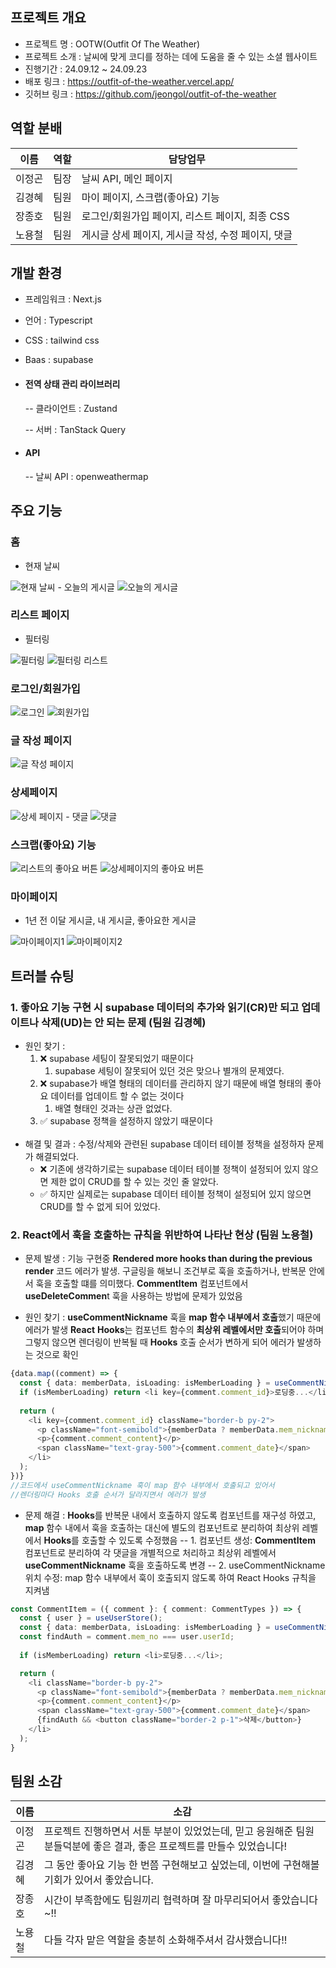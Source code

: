 ## 프로젝트 개요
- 프로젝트 명 : OOTW(Outfit Of The Weather)
- 프로젝트 소개 : 날씨에 맞게 코디를 정하는 데에 도움을 줄 수 있는 소셜 웹사이트
- 진행기간 : 24.09.12 ~ 24.09.23
- 배포 링크 : https://outfit-of-the-weather.vercel.app/
- 깃허브 링크 : https://github.com/jeongol/outfit-of-the-weather

## 역할 분배
|이름|역할|담당업무|
|------|---|---|
|이정곤|팀장|날씨 API, 메인 페이지|
|김경혜|팀원|마이 페이지, 스크랩(좋아요) 기능|
|장종호|팀원|로그인/회원가입 페이지, 리스트 페이지, 최종 CSS|
|노용철|팀원|게시글 상세 페이지, 게시글 작성, 수정 페이지, 댓글|

## 개발 환경

- 프레임워크 :  Next.js

- 언어 :  Typescript

- CSS : tailwind css

- Baas : supabase

- #### 전역 상태 관리 라이브러리

  -- 클라이언트 :  Zustand

  -- 서버 :  TanStack Query

- #### API

  -- 날씨 API : openweathermap
## 주요 기능
### 홈
- 현재 날씨
<img src="https://github.com/user-attachments/assets/19d9f6a0-28ae-4762-af75-d35c61614585" alt="현재 날씨"/>
- 오늘의 게시글
<img src="https://github.com/user-attachments/assets/aa99dc43-c48c-4dc4-ae1d-044b017f3099" alt="오늘의 게시글"/>

### 리스트 페이지 
- 필터링
<img src="https://github.com/user-attachments/assets/9b416382-6433-4114-b937-9874b559aa6f" alt="필터링"/>
<img src="https://github.com/user-attachments/assets/1511bd6d-ca22-4943-9599-b66a05f7277d" alt="필터링 리스트"/>

### 로그인/회원가입
<img src="https://github.com/user-attachments/assets/75469ceb-eb12-46be-bc55-39a018346248" alt="로그인"/>
<img src="https://github.com/user-attachments/assets/23a46c92-f40e-4568-810c-803b179d5274" alt="회원가입"/>

### 글 작성 페이지
<img src="https://github.com/user-attachments/assets/6ab1c1f6-29ed-48e4-8b7c-55c4bcd93d18" alt="글 작성 페이지"/>

### 상세페이지
<img src="https://github.com/user-attachments/assets/80f9e0c4-813c-4666-8823-f268975cd6ef" alt="상세 페이지"/>
- 댓글
<img src="https://github.com/user-attachments/assets/703b15d6-9672-4a4d-bca3-bb1f29bfb073" alt="댓글"/>

### 스크랩(좋아요) 기능
<img src="https://github.com/user-attachments/assets/805b008c-ff86-4d7a-bb9a-e00691b2cd80" alt="리스트의 좋아요 버튼"/>
<img src="https://github.com/user-attachments/assets/db49c180-280c-4a7a-9a7a-a4c38e7d22e5" alt="상세페이지의 좋아요 버튼"/>

### 마이페이지
- 1년 전 이달 게시글, 내 게시글, 좋아요한 게시글
<img src="https://github.com/user-attachments/assets/6c2e69df-80ed-4880-bab8-21e09767d166" alt="마이페이지1"/>
<img src="https://github.com/user-attachments/assets/7516c1e4-2163-4b05-b614-d00780887382" alt="마이페이지2"/>

## 트러블 슈팅
### 1. 좋아요 기능 구현 시 supabase 데이터의 추가와 읽기(CR)만 되고 업데이트나 삭제(UD)는 안 되는 문제 (팀원 김경혜)
-   원인 찾기 :
    1.  ❌ supabase 세팅이 잘못되었기 때문이다
        1.  supabase 세팅이 잘못되어 있던 것은 맞으나 별개의 문제였다.
    2.  ❌ supabase가 배열 형태의 데이터를 관리하지 않기 때문에 배열 형태의 좋아요 데이터를 업데이트 할 수 없는 것이다
        1.  배열 형태인 것과는 상관 없었다.
    3.  ✅ supabase 정책을 설정하지 않았기 때문이다
    <br>
-   해결 및 결과 : 수정/삭제와 관련된 supabase 데이터 테이블 정책을 설정하자 문제가 해결되었다.
    -   ❌ 기존에 생각하기로는 supabase 데이터 테이블 정책이 설정되어 있지 않으면 제한 없이 CRUD를 할 수 있는 것인 줄 알았다.
    -   ✅ 하지만 실제로는 supabase 데이터 테이블 정책이 설정되어 있지 않으면 CRUD를 할 수 없게 되어 있었다.

### 2. React에서 훅을 호출하는 규칙을 위반하여 나타난 현상 (팀원 노용철)

-   문제 발생 : 기능 구현중 **Rendered more hooks than during the previous render** 코드 에러가 발생. 구글링을 해보니 조건부로 훅을 호출하거나, 반복문 안에서 훅을 호출할 떄를 의미했다. **CommentItem** 컴포넌트에서 **useDeleteCommen**t 훅을 사용하는 방법에 문제가 있었음
    
-   원인 찾기 : **useCommentNickname** 훅을 **map 함수 내부에서 호출**했기 때문에 에러가 발생 **React** **Hooks**는 컴포넌트 함수의 **최상위 레벨에서만 호출**되어야 하며 그렇지 않으면 렌더링이 반복될 때 **Hooks** 호출 순서가 변하게 되어 에러가 발생하는 것으로 확인

```typescript
{data.map((comment) => {
  const { data: memberData, isLoading: isMemberLoading } = useCommentNickname(comment.mem_no);
  if (isMemberLoading) return <li key={comment.comment_id}>로딩중...</li>;
  
  return (
    <li key={comment.comment_id} className="border-b py-2">
      <p className="font-semibold">{memberData ? memberData.mem_nickname : "닉네임 없음"}</p>
      <p>{comment.comment_content}</p>
      <span className="text-gray-500">{comment.comment_date}</span>
    </li>
  );
})}
//코드에서 useCommentNickname 훅이 map 함수 내부에서 호출되고 있어서
//렌더링마다 Hooks 호출 순서가 달라지면서 에러가 발생
```

-    문제 해결 : **Hooks**를 반복문 내에서 호출하지 않도록 컴포넌트를 재구성 하였고, **map** 함수 내에서 훅을 호출하는 대신에 별도의 컴포넌트로 분리하여 최상위 레벨에서 **Hooks**를 호출할 수 있도록 수정했음
   -- 1.  컴포넌트 생성: **CommentItem** 컴포넌트로 분리하여 각 댓글을 개별적으로 처리하고 최상위 레벨에서 **useCommentNickname** 훅을 호출하도록 변경
   --  2.  useCommentNickname 위치 수정: map 함수 내부에서 훅이 호출되지 않도록 하여 React Hooks 규칙을 지켜냄
```typescript
const CommentItem = ({ comment }: { comment: CommentTypes }) => {
  const { user } = useUserStore();
  const { data: memberData, isLoading: isMemberLoading } = useCommentNickname(comment.mem_no);
  const findAuth = comment.mem_no === user.userId;
  
  if (isMemberLoading) return <li>로딩중...</li>;

  return (
    <li className="border-b py-2">
      <p className="font-semibold">{memberData ? memberData.mem_nickname : "닉네임 없음"}</p>
      <p>{comment.comment_content}</p>
      <span className="text-gray-500">{comment.comment_date}</span>
      {findAuth && <button className="border-2 p-1">삭제</button>}
    </li>
  );
}
```    

## 팀원 소감
|이름|소감|
|-------|------|
|이정곤|프로젝트 진행하면서 서툰 부분이 있었었는데, 믿고 응원해준 팀원 분들덕분에 좋은 결과, 좋은 프로젝트를 만들수 있었습니다!|
|김경혜|그 동안 좋아요 기능 한 번쯤 구현해보고 싶었는데, 이번에 구현해볼 기회가 있어서 좋았습니다.|
|장종호|시간이 부족함에도 팀원끼리 협력하며 잘 마무리되어서 좋았습니다~!!|
|노용철|다들 각자 맡은 역할을 충분히 소화해주셔서 감사했습니다!!|